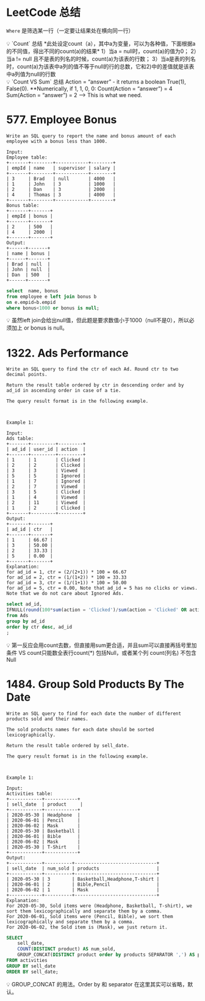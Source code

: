# LeetCode 总结

`Where` 是筛选某一行（一定要让结果处在横向同一行）

<aside>
💡 `Count` 总结
*此处设定count（a），其中a为变量，可以为各种值，下面根据a的不同值，得出不同的count(a)的结果*
1）当a = null时，count(a)的值为0；
2）当a != null 且不是表的列名的时候，count(a)为该表的行数；
3）当a是表的列名时，count(a)为该表中a列的值不等于null的行的总数，它和2)中的差值就是该表中a列值为null的行数

</aside>

<aside>
💡 `Count VS Sum` 总结
Action = “answer” - it returns a boolean True(1), False(0).
**Numerically, if 1, 1, 0, 0:
Count(Action = “answer”) = 4
Sum(Action = “answer”) = 2 --> This is what we need.

</aside>

# 577. **Employee Bonus**

```
Write an SQL query to report the name and bonus amount of each employee with a bonus less than 1000.

Input:
Employee table:
+-------+--------+------------+--------+
| empId | name   | supervisor | salary |
+-------+--------+------------+--------+
| 3     | Brad   | null       | 4000   |
| 1     | John   | 3          | 1000   |
| 2     | Dan    | 3          | 2000   |
| 4     | Thomas | 3          | 4000   |
+-------+--------+------------+--------+
Bonus table:
+-------+-------+
| empId | bonus |
+-------+-------+
| 2     | 500   |
| 4     | 2000  |
+-------+-------+
Output:
+------+-------+
| name | bonus |
+------+-------+
| Brad | null  |
| John | null  |
| Dan  | 500   |
+------+-------+
```

```sql
select  name, bonus
from employee e left join bonus b
on e.empid=b.empid
where bonus<1000 or bonus is null;
```

<aside>
💡 虽然left join会给出null值，但此题是要求数值小于1000（null不是0），所以必须加上 or bonus is null。

</aside>

# **1322. Ads Performance**

```
Write an SQL query to find the ctr of each Ad. Round ctr to two decimal points.

Return the result table ordered by ctr in descending order and by ad_id in ascending order in case of a tie.

The query result format is in the following example.

 

Example 1:

Input: 
Ads table:
+-------+---------+---------+
| ad_id | user_id | action  |
+-------+---------+---------+
| 1     | 1       | Clicked |
| 2     | 2       | Clicked |
| 3     | 3       | Viewed  |
| 5     | 5       | Ignored |
| 1     | 7       | Ignored |
| 2     | 7       | Viewed  |
| 3     | 5       | Clicked |
| 1     | 4       | Viewed  |
| 2     | 11      | Viewed  |
| 1     | 2       | Clicked |
+-------+---------+---------+
Output: 
+-------+-------+
| ad_id | ctr   |
+-------+-------+
| 1     | 66.67 |
| 3     | 50.00 |
| 2     | 33.33 |
| 5     | 0.00  |
+-------+-------+
Explanation: 
for ad_id = 1, ctr = (2/(2+1)) * 100 = 66.67
for ad_id = 2, ctr = (1/(1+2)) * 100 = 33.33
for ad_id = 3, ctr = (1/(1+1)) * 100 = 50.00
for ad_id = 5, ctr = 0.00, Note that ad_id = 5 has no clicks or views.
Note that we do not care about Ignored Ads.
```

```sql
select ad_id,
IFNULL(round(100*sum(action = 'Clicked')/sum(action = 'Clicked' OR action = 'Viewed'), 2), 0) as ctr
from Ads
group by ad_id
order by ctr desc, ad_id 
;
```

<aside>
💡 第一反应会用count去数，但直接用sum更合适，并且sum可以直接再括号里加条件 VS count只能数全表行count(*) 包括Null，或者某个列 count(列名) 不包含Null

</aside>

# **1484. Group Sold Products By The Date**

```
Write an SQL query to find for each date the number of different products sold and their names.

The sold products names for each date should be sorted lexicographically.

Return the result table ordered by sell_date.

The query result format is in the following example.

 

Example 1:

Input: 
Activities table:
+------------+------------+
| sell_date  | product     |
+------------+------------+
| 2020-05-30 | Headphone  |
| 2020-06-01 | Pencil     |
| 2020-06-02 | Mask       |
| 2020-05-30 | Basketball |
| 2020-06-01 | Bible      |
| 2020-06-02 | Mask       |
| 2020-05-30 | T-Shirt    |
+------------+------------+
Output: 
+------------+----------+------------------------------+
| sell_date  | num_sold | products                     |
+------------+----------+------------------------------+
| 2020-05-30 | 3        | Basketball,Headphone,T-shirt |
| 2020-06-01 | 2        | Bible,Pencil                 |
| 2020-06-02 | 1        | Mask                         |
+------------+----------+------------------------------+
Explanation: 
For 2020-05-30, Sold items were (Headphone, Basketball, T-shirt), we sort them lexicographically and separate them by a comma.
For 2020-06-01, Sold items were (Pencil, Bible), we sort them lexicographically and separate them by a comma.
For 2020-06-02, the Sold item is (Mask), we just return it.
```

```sql
SELECT
    sell_date,
    COUNT(DISTINCT product) AS num_sold,
    GROUP_CONCAT(DISTINCT product order by products SEPARATOR ',') AS products
FROM activities
GROUP BY sell_date
ORDER BY sell_date;
```

<aside>
💡 GROUP_CONCAT 的用法。Order by 和 separator 在这里其实可以省略，默认。

</aside>